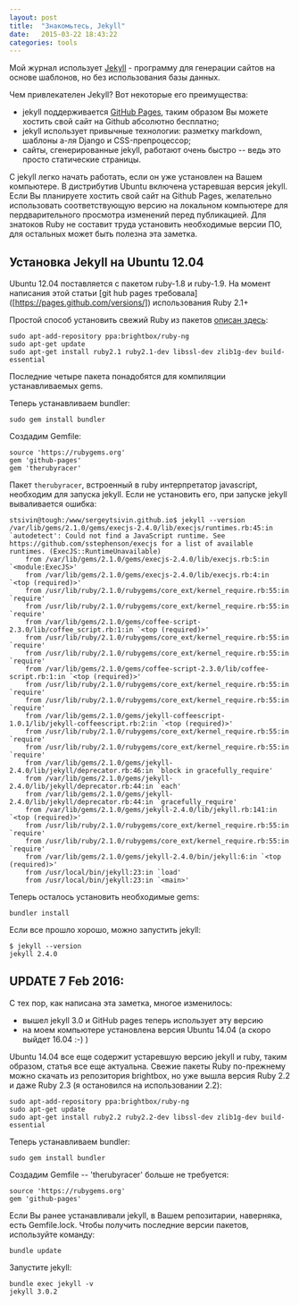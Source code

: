 ```yaml
---
layout: post
title:  "Знакомьтесь, Jekyll"
date:   2015-03-22 18:43:22
categories: tools
---
```


Мой журнал использует [Jekyll][jekyll] - программу для генерации сайтов на основе шаблонов, но без использования
базы данных. 
 
Чем привлекателен Jekyll? Вот некоторые его преимущества:
 
* jekyll поддерживается [GitHub Pages][github-pages], таким образом Вы можете хостить свой сайт на Github 
абсолютно бесплатно;
* jekyll использует привычные технологии: разметку markdown, шаблоны а-ля Django и CSS-препроцессор;
* сайты, сгенерированные jekyll, работают очень быстро -- ведь это просто статические страницы. 

С jekyll легко начать работать, если он уже установлен на Вашем компьютере. В дистрибутив Ubuntu включена устаревшая 
версия jekyll. Если Вы планируете хостить свой сайт на Github Pages, желательно использовать соответствующую версию на 
локальном компьютере для пердварительного просмотра изменений перед публикацией. Для знатоков Ruby не составит труда
установить необходимые версии ПО, для остальных может быть полезна эта заметка.


Установка Jekyll на Ubuntu 12.04
--------------------------------

Ubuntu 12.04 поставляется с пакетом ruby-1.8 и ruby-1.9. На момент написания этой статьи 
[git hub pages требовала] ([https://pages.github.com/versions/]) использования Ruby 2.1+ 

Простой способ установить свежий Ruby из пакетов [описан здесь](https://www.brightbox.com/blog/2014/01/09/ruby-2-1-ubuntu-packages/):
   
    sudo apt-add-repository ppa:brightbox/ruby-ng
    sudo apt-get update
    sudo apt-get install ruby2.1 ruby2.1-dev libssl-dev zlib1g-dev build-essential

Последние четыре пакета понадобятся для компиляции устанавливаемых gems.

Теперь устанавливаем bundler:
    
    sudo gem install bundler

Создадим Gemfile:

    source 'https://rubygems.org'
    gem 'github-pages'
    gem 'therubyracer'

Пакет `therubyracer`, встроенный в ruby интерпретатор javascript, необходим для запуска jekyll. Если не установить его,
при запуске jekyll вываливается ошибка:

    stsivin@tough:/www/sergeytsivin.github.io$ jekyll --version
    /var/lib/gems/2.1.0/gems/execjs-2.4.0/lib/execjs/runtimes.rb:45:in `autodetect': Could not find a JavaScript runtime. See https://github.com/sstephenson/execjs for a list of available runtimes. (ExecJS::RuntimeUnavailable)
        from /var/lib/gems/2.1.0/gems/execjs-2.4.0/lib/execjs.rb:5:in `<module:ExecJS>'
        from /var/lib/gems/2.1.0/gems/execjs-2.4.0/lib/execjs.rb:4:in `<top (required)>'
        from /usr/lib/ruby/2.1.0/rubygems/core_ext/kernel_require.rb:55:in `require'
        from /usr/lib/ruby/2.1.0/rubygems/core_ext/kernel_require.rb:55:in `require'
        from /var/lib/gems/2.1.0/gems/coffee-script-2.3.0/lib/coffee_script.rb:1:in `<top (required)>'
        from /usr/lib/ruby/2.1.0/rubygems/core_ext/kernel_require.rb:55:in `require'
        from /usr/lib/ruby/2.1.0/rubygems/core_ext/kernel_require.rb:55:in `require'
        from /var/lib/gems/2.1.0/gems/coffee-script-2.3.0/lib/coffee-script.rb:1:in `<top (required)>'
        from /usr/lib/ruby/2.1.0/rubygems/core_ext/kernel_require.rb:55:in `require'
        from /usr/lib/ruby/2.1.0/rubygems/core_ext/kernel_require.rb:55:in `require'
        from /var/lib/gems/2.1.0/gems/jekyll-coffeescript-1.0.1/lib/jekyll-coffeescript.rb:2:in `<top (required)>'
        from /usr/lib/ruby/2.1.0/rubygems/core_ext/kernel_require.rb:55:in `require'
        from /usr/lib/ruby/2.1.0/rubygems/core_ext/kernel_require.rb:55:in `require'
        from /var/lib/gems/2.1.0/gems/jekyll-2.4.0/lib/jekyll/deprecator.rb:46:in `block in gracefully_require'
        from /var/lib/gems/2.1.0/gems/jekyll-2.4.0/lib/jekyll/deprecator.rb:44:in `each'
        from /var/lib/gems/2.1.0/gems/jekyll-2.4.0/lib/jekyll/deprecator.rb:44:in `gracefully_require'
        from /var/lib/gems/2.1.0/gems/jekyll-2.4.0/lib/jekyll.rb:141:in `<top (required)>'
        from /usr/lib/ruby/2.1.0/rubygems/core_ext/kernel_require.rb:55:in `require'
        from /usr/lib/ruby/2.1.0/rubygems/core_ext/kernel_require.rb:55:in `require'
        from /var/lib/gems/2.1.0/gems/jekyll-2.4.0/bin/jekyll:6:in `<top (required)>'
        from /usr/local/bin/jekyll:23:in `load'
        from /usr/local/bin/jekyll:23:in `<main>'


Теперь осталось установить необходимые gems:

    bundler install

Если все прошло хорошо, можно запустить jekyll:

    $ jekyll --version
    jekyll 2.4.0

UPDATE 7 Feb 2016:
------------------

С тех пор, как написана эта заметка, многое изменилось:

* вышел jekyll 3.0 и GitHub pages теперь использует эту версию
* на моем компьютере установлена версия Ubuntu 14.04 (а скоро выйдет 16.04 :-) )

Ubuntu 14.04 все еще содержит устаревшую версию jekyll и ruby, таким образом, статья все еще актуальна.
Свежие пакеты Ruby по-прежнему можно скачать из репозитория brightbox, но уже вышла версия Ruby 2.2 и даже 
Ruby 2.3 (я остановился на использовании 2.2):
 
    sudo apt-add-repository ppa:brightbox/ruby-ng
    sudo apt-get update
    sudo apt-get install ruby2.2 ruby2.2-dev libssl-dev zlib1g-dev build-essential

Теперь устанавливаем bundler:
    
    sudo gem install bundler

Создадим Gemfile -- 'therubyracer' больше не требуется:

    source 'https://rubygems.org'
    gem 'github-pages'
    
Если Вы ранее устанавливали jekyll, в Вашем репозитарии, наверняка, есть Gemfile.lock. Чтобы получить последние
версии пакетов, используйте команду:

    bundle update
    
Запустите jekyll:
    
    bundle exec jekyll -v
    jekyll 3.0.2


[jekyll]:       http://jekyllrb.com
[github-pages]: https://pages.github.com/
[sass]:         http://sass-lang.com/

